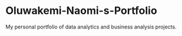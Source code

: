 # Oluwakemi-Naomi-s-Portfolio
My personal portfolio of data analytics and business analysis projects.
